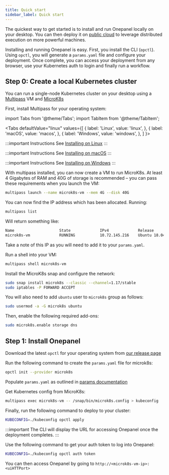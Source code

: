 ```yaml
---
title: Quick start
sidebar_label: Quick start
---
```


The quickest way to get started is to install and run Onepanel locally on your desktop. You can then deploy it on [public cloud](../deployment/overview#installing-on-public-cloud) to leverage distributed execution on more powerful machines.

Installing and running Onepanel is easy. First, you install the CLI (`opctl`). Using `opctl`, you will generate a `params.yaml` file and configure your deployment. Once complete, you can access your deployment from any browser, use your Kubernetes auth to login and finally run a workflow.

## Step 0: Create a local Kubernetes cluster
You can run a single-node Kubernetes cluster on your desktop using a [Multipass](https://multipass.run/) VM and [MicroK8s](https://microk8s.io/) 

First, install Multipass for your operating system:

import Tabs from '@theme/Tabs';
import TabItem from '@theme/TabItem';

<Tabs
  defaultValue="linux"
  values={[
    { label: 'Linux', value: 'linux', },
    { label: 'macOS', value: 'macos', },
    { label: 'Windows', value: 'windows', },
  ]
}>
<TabItem value="linux">

:::important Instructions
See [Installing on Linux](https://multipass.run/docs/installing-on-linux)
:::

</TabItem>
<TabItem value="macos">

:::important Instructions
See [Installing on macOS](https://multipass.run/docs/installing-on-macos)
:::

</TabItem>
<TabItem value="windows">

:::important Instructions
See [Installing on Windows](https://multipass.run/docs/installing-on-windows)
:::

</TabItem>
</Tabs>

With multipass installed, you can now create a VM to run MicroK8s. At least 4 Gigabytes of RAM and 40G of storage is recommended – you can pass these requirements when you launch the VM:

```bash
multipass launch --name microk8s-vm --mem 4G --disk 40G
```

You can now find the IP address which has been allocated. Running:

```bash
multipass list
```

Will return something like:

```bash
Name                    State             IPv4             Release
microk8s-vm             RUNNING           10.72.145.216    Ubuntu 18.04 LTS
```

Take a note of this IP as you will need to add it to your `params.yaml`.

Run a shell into your VM:

```bash
multipass shell microk8s-vm
```

Install the MicroK8s snap and configure the network:

```bash
sudo snap install microk8s --classic --channel=1.17/stable
sudo iptables -P FORWARD ACCEPT
```

You will also need to add `ubuntu` user to `microk8s` group as follows:

```bash
sudo usermod -a -G microk8s ubuntu
```

Then, enable the following required add-ons:

```bash
sudo microk8s.enable storage dns
```

## Step 1: Install Onepanel

Download the latest `opctl` for your operating system from [our release page](https://github.com/onepanelio/cli/releases/latest)

Run the following command to create the `params.yaml` file for microk8s:

```bash
opctl init --provider microk8s
```

Populate `params.yaml` as outlined in [params documentation](../configuration/params)

Get Kubernetes config from MicroK8s:

```bash
multipass exec microk8s-vm -- /snap/bin/microk8s.config > kubeconfig
```

Finally, run the following command to deploy to your cluster:

```bash
KUBECONFIG=./kubeconfig opctl apply
```

:::important
The CLI will display the URL for accessing Onepanel once the deployment completes.
:::

Use the following command to get your auth token to log into Onepanel:

```bash
KUBECONFIG=./kubeconfig opctl auth token
```

You can then access Onepanel by going to `http://<microk8s-vm-ip>:<uiHTTPort>`
